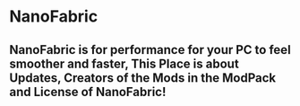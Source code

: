 # NanoFabric
## NanoFabric is for performance for your **PC** to feel smoother and faster, This Place is about Updates, Creators of the Mods in the ModPack and License of NanoFabric!
